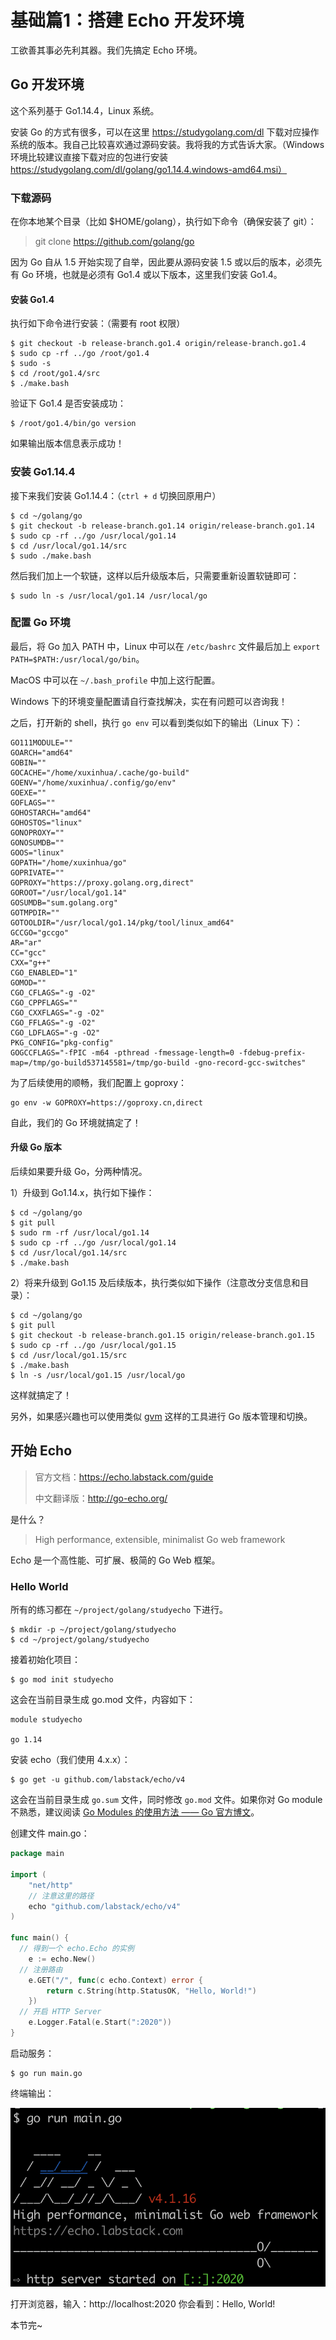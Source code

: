 # 基础篇1：搭建 Echo 开发环境

工欲善其事必先利其器。我们先搞定 Echo 环境。

## Go 开发环境

这个系列基于 Go1.14.4，Linux 系统。

安装 Go 的方式有很多，可以在这里 https://studygolang.com/dl 下载对应操作系统的版本。我自己比较喜欢通过源码安装。我将我的方式告诉大家。（Windows 环境比较建议直接下载对应的包进行安装 https://studygolang.com/dl/golang/go1.14.4.windows-amd64.msi）

### 下载源码

在你本地某个目录（比如 $HOME/golang），执行如下命令（确保安装了 git）：

> git clone https://github.com/golang/go

因为 Go 自从 1.5 开始实现了自举，因此要从源码安装 1.5 或以后的版本，必须先有 Go 环境，也就是必须有 Go1.4 或以下版本，这里我们安装 Go1.4。

#### 安装 Go1.4

执行如下命令进行安装：（需要有 root 权限）

```
$ git checkout -b release-branch.go1.4 origin/release-branch.go1.4
$ sudo cp -rf ../go /root/go1.4
$ sudo -s
$ cd /root/go1.4/src
$ ./make.bash
```

验证下 Go1.4 是否安装成功：

```
$ /root/go1.4/bin/go version
```

如果输出版本信息表示成功！

### 安装 Go1.14.4

接下来我们安装 Go1.14.4：（`ctrl + d` 切换回原用户）

```
$ cd ~/golang/go
$ git checkout -b release-branch.go1.14 origin/release-branch.go1.14
$ sudo cp -rf ../go /usr/local/go1.14
$ cd /usr/local/go1.14/src
$ sudo ./make.bash
```

然后我们加上一个软链，这样以后升级版本后，只需要重新设置软链即可：

```
$ sudo ln -s /usr/local/go1.14 /usr/local/go
```

### 配置 Go 环境

最后，将 Go 加入 PATH 中，Linux 中可以在 `/etc/bashrc` 文件最后加上 `export PATH=$PATH:/usr/local/go/bin`。

MacOS 中可以在 `~/.bash_profile` 中加上这行配置。

Windows 下的环境变量配置请自行查找解决，实在有问题可以咨询我！

之后，打开新的 shell，执行 `go env` 可以看到类似如下的输出（Linux 下）：

```
GO111MODULE=""
GOARCH="amd64"
GOBIN=""
GOCACHE="/home/xuxinhua/.cache/go-build"
GOENV="/home/xuxinhua/.config/go/env"
GOEXE=""
GOFLAGS=""
GOHOSTARCH="amd64"
GOHOSTOS="linux"
GONOPROXY=""
GONOSUMDB=""
GOOS="linux"
GOPATH="/home/xuxinhua/go"
GOPRIVATE=""
GOPROXY="https://proxy.golang.org,direct"
GOROOT="/usr/local/go1.14"
GOSUMDB="sum.golang.org"
GOTMPDIR=""
GOTOOLDIR="/usr/local/go1.14/pkg/tool/linux_amd64"
GCCGO="gccgo"
AR="ar"
CC="gcc"
CXX="g++"
CGO_ENABLED="1"
GOMOD=""
CGO_CFLAGS="-g -O2"
CGO_CPPFLAGS=""
CGO_CXXFLAGS="-g -O2"
CGO_FFLAGS="-g -O2"
CGO_LDFLAGS="-g -O2"
PKG_CONFIG="pkg-config"
GOGCCFLAGS="-fPIC -m64 -pthread -fmessage-length=0 -fdebug-prefix-map=/tmp/go-build537145581=/tmp/go-build -gno-record-gcc-switches"
```

为了后续使用的顺畅，我们配置上 goproxy：

```
go env -w GOPROXY=https://goproxy.cn,direct
```

自此，我们的 Go 环境就搞定了！

#### 升级 Go 版本

后续如果要升级 Go，分两种情况。

1）升级到 Go1.14.x，执行如下操作：

```
$ cd ~/golang/go
$ git pull
$ sudo rm -rf /usr/local/go1.14
$ sudo cp -rf ../go /usr/local/go1.14
$ cd /usr/local/go1.14/src
$ ./make.bash
```

2）将来升级到 Go1.15 及后续版本，执行类似如下操作（注意改分支信息和目录）：

```
$ cd ~/golang/go
$ git pull
$ git checkout -b release-branch.go1.15 origin/release-branch.go1.15
$ sudo cp -rf ../go /usr/local/go1.15
$ cd /usr/local/go1.15/src
$ ./make.bash
$ ln -s /usr/local/go1.15 /usr/local/go
```

这样就搞定了！

另外，如果感兴趣也可以使用类似 [gvm](https://github.com/moovweb/gvm) 这样的工具进行 Go 版本管理和切换。

## 开始 Echo

> 官方文档：https://echo.labstack.com/guide
>
> 中文翻译版：http://go-echo.org/

是什么？

> High performance, extensible, minimalist Go web framework

Echo 是一个高性能、可扩展、极简的 Go Web 框架。

### Hello World

所有的练习都在 `~/project/golang/studyecho` 下进行。

```
$ mkdir -p ~/project/golang/studyecho
$ cd ~/project/golang/studyecho
```

接着初始化项目：

```
$ go mod init studyecho
```

这会在当前目录生成 go.mod 文件，内容如下：

```
module studyecho

go 1.14
```

安装 echo（我们使用 4.x.x）：

```
$ go get -u github.com/labstack/echo/v4
```

这会在当前目录生成 `go.sum` 文件，同时修改 `go.mod` 文件。如果你对 Go module 不熟悉，建议阅读 [Go Modules 的使用方法 —— Go 官方博文](https://studygolang.com/articles/19334)。

创建文件 main.go：

```go
package main

import (
	"net/http"
	// 注意这里的路径
	echo "github.com/labstack/echo/v4"
)

func main() {
  // 得到一个 echo.Echo 的实例
	e := echo.New()
  // 注册路由
	e.GET("/", func(c echo.Context) error {
		return c.String(http.StatusOK, "Hello, World!")
	})
  // 开启 HTTP Server
	e.Logger.Fatal(e.Start(":2020"))
}
```

启动服务：

```
$ go run main.go
```

终端输出：

![](images/terminal.png)

打开浏览器，输入：http://localhost:2020 你会看到：Hello, World!

本节完~

